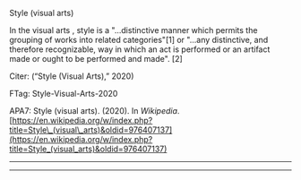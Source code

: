 Style (visual arts)







In the visual arts , style is a "...distinctive manner which permits the grouping of works into related categories"[1] or "...any distinctive, and therefore recognizable, way in which an act is performed or an artifact made or ought to be performed and made". [2] 



Citer: (“Style (Visual Arts),” 2020)

FTag: Style-Visual-Arts-2020

APA7: Style (visual arts). (2020). In _Wikipedia_. [https://en.wikipedia.org/w/index.php?title=Style\_(visual\_arts)&oldid=976407137](https://en.wikipedia.org/w/index.php?title=Style_(visual_arts)&oldid=976407137)






----

----

